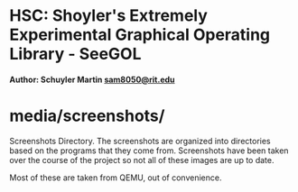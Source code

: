 # HSC: Shoyler's Extremely Experimental Graphical Operating Library - SeeGOL
#### Author:  Schuyler Martin <sam8050@rit.edu>

# media/screenshots/
Screenshots Directory. The screenshots are organized into directories based on
the programs that they come from. Screenshots have been taken over the course
of the project so not all of these images are up to date.

Most of these are taken from QEMU, out of convenience.
